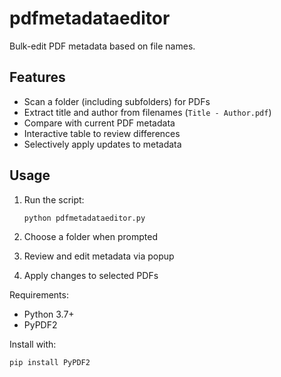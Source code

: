 # pdfmetadataeditor

Bulk-edit PDF metadata based on file names.

## Features

- Scan a folder (including subfolders) for PDFs
- Extract title and author from filenames (`Title - Author.pdf`)
- Compare with current PDF metadata
- Interactive table to review differences
- Selectively apply updates to metadata

## Usage

1. Run the script:
   ```bash
   python pdfmetadataeditor.py
2. Choose a folder when prompted

3. Review and edit metadata via popup

4. Apply changes to selected PDFs

Requirements:
- Python 3.7+
- PyPDF2

Install with:
  ```bash
  pip install PyPDF2

